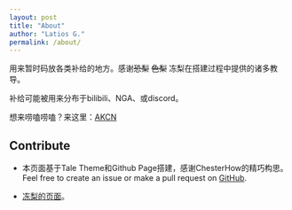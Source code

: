 ```yaml
---
layout: post
title: "About"
author: "Latios G."
permalink: /about/
---
```


用来暂时码放各类补给的地方。感谢~~恐梨~~ ~~色梨~~ 冻梨在搭建过程中提供的诸多教导。

补给可能被用来分布于bilibili、NGA、或discord。

想来唠嗑唠嗑？来这里：[AKCN](https://discord.gg/AKCN)

## Contribute
- 本页面基于Tale Theme和Github Page搭建，感谢ChesterHow的精巧构思。Feel free to create an issue or make a pull request on [GitHub](https://github.com/chesterhow/tale).

- [冻梨的页面](https://frospirum.github.io/)。
